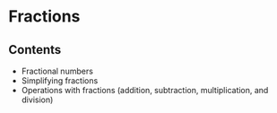 # Fractions

## Contents

 - Fractional numbers
 - Simplifying fractions
 - Operations with fractions (addition, subtraction, multiplication, and division)
